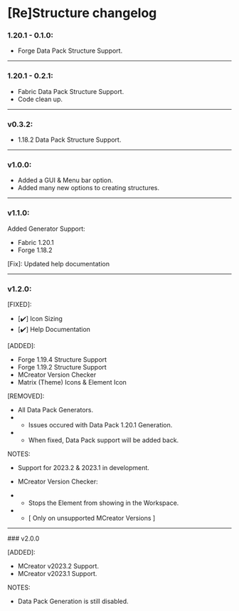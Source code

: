 # [Re]Structure changelog
### 1.20.1 - 0.1.0:
+ Forge Data Pack Structure Support.
<hr>

### 1.20.1 - 0.2.1:
+ Fabric Data Pack Structure Support.
+ Code clean up.
<hr>

### v0.3.2:
+ 1.18.2 Data Pack Structure Support.
<hr>

### v1.0.0:
+ Added a GUI & Menu bar option.
+ Added many new options to creating structures.
<hr>

### v1.1.0:
Added Generator Support:
+ Fabric 1.20.1
+ Forge 1.18.2
  
[Fix]: Updated help documentation
<hr>

### v1.2.0:
[FIXED]:
 - [✔️] Icon Sizing
 - [✔️] Help Documentation

[ADDED]:
+ Forge 1.19.4 Structure Support
+ Forge 1.19.2 Structure Support
+ MCreator Version Checker
+ Matrix (Theme) Icons & Element Icon

[REMOVED]:
- All Data Pack Generators.
- - Issues occured with Data Pack 1.20.1 Generation.
- - When fixed, Data Pack support will be added back.

NOTES:
- Support for 2023.2 & 2023.1 in development.
 
- MCreator Version Checker:
- - Stops the Element from showing in the Workspace.
- - [ Only on unsupported MCreator Versions ]
<hr>
### v2.0.0

[ADDED]:
+ MCreator v2023.2 Support.
+ MCreator v2023.1 Support.

NOTES:
+ Data Pack Generation is still disabled.
